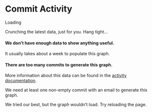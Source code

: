 # Commit Activity

Loading

Crunching the latest data, just for you. Hang tight…

#### We don’t have enough data to show anything useful.

It usually takes about a week to populate this graph.

#### There are too many commits to generate this graph.

More information about this data can be found in the [activity documentation](https://docs.github.com/repositories/viewing-activity-and-data-for-your-repository/analyzing-changes-to-a-repositorys-content).

We need at least one non-empty commit with an email to generate this graph.

We tried our best, but the graph wouldn’t load. Try reloading the page.
